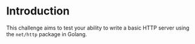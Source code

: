 # Introduction

This challenge aims to test your ability to write a basic HTTP server using the `net/http` package in Golang.
